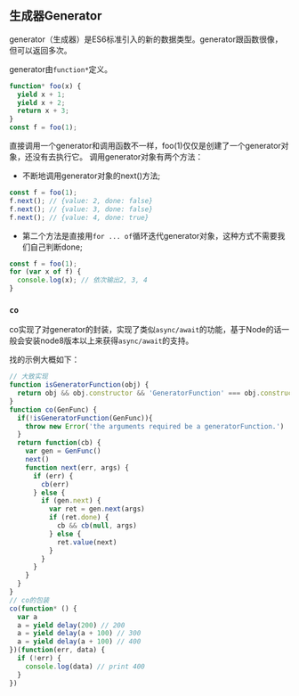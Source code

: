 ## 生成器Generator

generator（生成器）是ES6标准引入的新的数据类型。generator跟函数很像，但可以返回多次。

generator由`function*`定义。

```javascript
function* foo(x) {
  yield x + 1;
  yield x + 2;
  return x + 3;
}
const f = foo(1);
```
直接调用一个generator和调用函数不一样，foo(1)仅仅是创建了一个generator对象，还没有去执行它。
调用generator对象有两个方法：

- 不断地调用generator对象的next()方法;
```javascript
const f = foo(1);
f.next(); // {value: 2, done: false}
f.next(); // {value: 3, done: false}
f.next(); // {value: 4, done: true}
```

- 第二个方法是直接用`for ... of`循环迭代generator对象，这种方式不需要我们自己判断done;
```javascript
const f = foo(1);
for (var x of f) {
  console.log(x); // 依次输出2, 3, 4
}
```

### `co`

co实现了对generator的封装，实现了类似`async/await`的功能，基于Node的话一般会安装node8版本以上来获得`async/await`的支持。

找的示例大概如下：
```javascript
// 大致实现
function isGeneratorFunction(obj) {
  return obj && obj.constructor && 'GeneratorFunction' === obj.constructor.name
}
function co(GenFunc) {
  if(!isGeneratorFunction(GenFunc)){
    throw new Error('the arguments required be a generatorFunction.')
  }
  return function(cb) {
    var gen = GenFunc()
    next()
    function next(err, args) {
      if (err) {
        cb(err)
      } else {
        if (gen.next) {
          var ret = gen.next(args)
          if (ret.done) {
            cb && cb(null, args)
          } else {
            ret.value(next)
          }
        }
      }
    }
  }
}
// co的包装
co(function* () {
  var a
  a = yield delay(200) // 200
  a = yield delay(a + 100) // 300
  a = yield delay(a + 100) // 400
})(function(err, data) {
  if (!err) {
    console.log(data) // print 400
  }
})
```